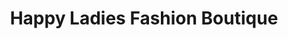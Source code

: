 ---
title: "Happy Ladies Fashion Boutique"
url: /zwedru/happy-ladies-fashion-boutique/
shop: clothes
---